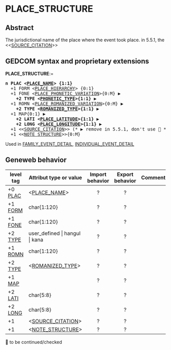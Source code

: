 ﻿# PLACE_STRUCTURE
## Abstract
The jurisdictional name of the place where the event took place.
in 5.5.1, the &lt;&lt;<a href=Ged.SOURCE_CITATION.md>SOURCE_CITATION</a>&gt;&gt;


## GEDCOM syntax and proprietary extensions

**PLACE_STRUCTURE**:=
<pre>
<b>n PLAC &lt;<a href=Ged.PLACE_NAME.md>PLACE_NAME</a>&gt; {1:1}</b>
  +1 FORM &lt;<a href=Ged.PLACE_HIERARCHY.md>PLACE_HIERARCHY</a>&gt; {0:1}
  +1 FONE &lt;<a href=Ged.PLACE_PHONETIC_VARIATION.md>PLACE_PHONETIC_VARIATION</a>&gt;{0:M} &#x25B6;
<b>    +2 TYPE &lt;<a href=Ged.PHONETIC_TYPE.md>PHONETIC_TYPE</a>&gt;{1:1} &#x25B6;</b>
  +1 ROMN &lt;<a href=Ged.PLACE_ROMANIZED_VARIATION.md>PLACE_ROMANIZED_VARIATION</a>&gt;{0:M} &#x25B6;
<b>    +2 TYPE &lt;<a href=Ged.ROMANIZED_TYPE.md>ROMANIZED_TYPE</a>&gt;{1:1} &#x25B6;</b>
  +1 MAP{0:1} &#x25B6;
<b>    +2 LATI &lt;<a href=Ged.PLACE_LATITUDE.md>PLACE_LATITUDE</a>&gt;{1:1} &#x25B6;</b>
<b>    +2 LONG &lt;<a href=Ged.PLACE_LONGITUDE.md>PLACE_LONGITUDE</a>&gt;{1:1} &#x25B6;</b>
  +1 &lt;&lt;<a href=Ged.SOURCE_CITATION.md>SOURCE_CITATION</a>&gt;&gt; (* &#x25B6; remove in 5.5.1, don't use &#x1F6AB; *)
  +1 &lt;&lt;<a href=Ged.NOTE_STRUCTURE.md>NOTE_STRUCTURE</a>&gt;&gt;{0:M}
</pre>
Used in <a href=Ged.FAMILY_EVENT_DETAIL.md>FAMILY_EVENT_DETAIL</a>, <a href=Ged.INDIVIDUAL_EVENT_DETAIL.md>INDIVIDUAL_EVENT_DETAIL</a><br />


## Geneweb behavior

level tag  | Attribut type or value | Import behavior | Export behavior  | Comment 
---------- | ------------- | :---------------: | :-----------------:| -----------
+0 <a href=Ged.GLOSSARY.md#plac>PLAC</a> | &lt;<a href=Ged.PLACE_NAME.md>PLACE_NAME</a>&gt; | ? | ? | 
+1 <a href=Ged.GLOSSARY.md#form>FORM</a> | char{1:120} | ? | ? | 
+1 <a href=Ged.GLOSSARY.md#fone>FONE</a> | char{1:120} | ? | ? | 
+2 <a href=Ged.GLOSSARY.md#type>TYPE</a> |  user_defined \| hangul \| kana | ? | ? | 
+1 <a href=Ged.GLOSSARY.md#romn>ROMN</a> | char{1:120} | ? | ? | 
+2 <a href=Ged.GLOSSARY.md#type>TYPE</a> | &lt;<a href=Ged.ROMANIZED_TYPE.md>ROMANIZED_TYPE</a>&gt; | ? | ? | 
+1 <a href=Ged.GLOSSARY.md#map>MAP</a> |  | ? | ? | 
+2 <a href=Ged.GLOSSARY.md#lati>LATI</a> | char{5:8} | ? | ? | 
+2 <a href=Ged.GLOSSARY.md#long>LONG</a> | char{5:8} | ? | ? | 
+1  | &lt;<a href=Ged.SOURCE_CITATION.md>SOURCE_CITATION</a>&gt; | ? | ? | 
+1  | &lt;<a href=Ged.NOTE_STRUCTURE.md>NOTE_STRUCTURE</a>&gt; | ? | ? | 

🚧 to be continued/checked


